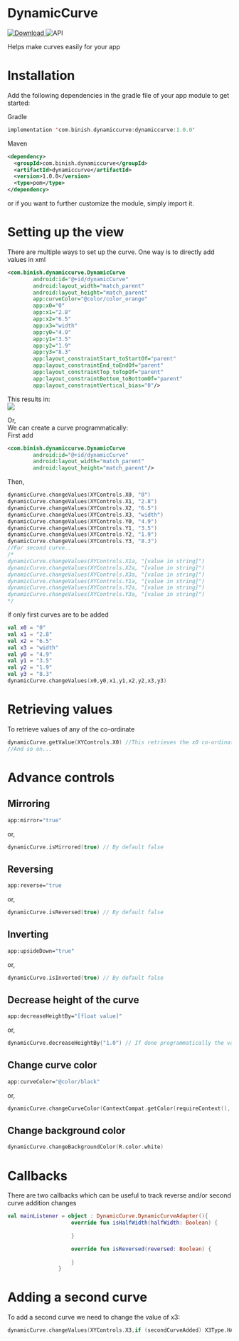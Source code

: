 # DynamicCurve

[ ![Download](https://api.bintray.com/packages/binishmanandhar23/PhotoEditorX/com.binish.photoeditorx/images/download.svg?version=1.0.2) ](https://bintray.com/binishmanandhar23/PhotoEditorX/com.binish.photoeditorx/1.0.2/link) ![API](https://img.shields.io/badge/API-21%2B-brightgreen.svg)

Helps make curves easily for your app

# Installation

Add the following dependencies in the gradle file of your app module to get started:

Gradle
```kotlin
implementation 'com.binish.dynamiccurve:dynamiccurve:1.0.0'
```
Maven
```xml
<dependency>
  <groupId>com.binish.dynamiccurve</groupId>
  <artifactId>dynamiccurve</artifactId>
  <version>1.0.0</version>
  <type>pom</type>
</dependency>
```

or if you want to further customize the module, simply import it.

# Setting up the view

There are multiple ways to set up the curve. One way is to directly add values in xml

```xml
<com.binish.dynamiccurve.DynamicCurve
        android:id="@+id/dynamicCurve"
        android:layout_width="match_parent"
        android:layout_height="match_parent"
        app:curveColor="@color/color_orange"
        app:x0="0"
        app:x1="2.8"
        app:x2="6.5"
        app:x3="width"
        app:y0="4.9"
        app:y1="3.5"
        app:y2="1.9"
        app:y3="8.3"
        app:layout_constraintStart_toStartOf="parent"
        app:layout_constraintEnd_toEndOf="parent"
        app:layout_constraintTop_toTopOf="parent"
        app:layout_constraintBottom_toBottomOf="parent"
        app:layout_constraintVertical_bias="0"/>
```

This results in:  
![](https://i.imgur.com/m1TYwCu.png)

Or,  
We can create a curve programmatically:  
First add
```xml
<com.binish.dynamiccurve.DynamicCurve
        android:id="@+id/dynamicCurve"
        android:layout_width="match_parent"
        android:layout_height="match_parent"/>
```
Then,
```kotlin
dynamicCurve.changeValues(XYControls.X0, "0")
dynamicCurve.changeValues(XYControls.X1, "2.8")
dynamicCurve.changeValues(XYControls.X2, "6.5")
dynamicCurve.changeValues(XYControls.X3, "width")
dynamicCurve.changeValues(XYControls.Y0, "4.9")
dynamicCurve.changeValues(XYControls.Y1, "3.5")
dynamicCurve.changeValues(XYControls.Y2, "1.9")
dynamicCurve.changeValues(XYControls.Y3, "8.3")
//For second curve..
/*
dynamicCurve.changeValues(XYControls.X1a, "[value in string]")
dynamicCurve.changeValues(XYControls.X2a, "[value in string]")
dynamicCurve.changeValues(XYControls.X3a, "[value in string]")
dynamicCurve.changeValues(XYControls.Y1a, "[value in string]")
dynamicCurve.changeValues(XYControls.Y2a, "[value in string]")
dynamicCurve.changeValues(XYControls.Y3a, "[value in string]")
*/
```
if only first curves are to be added
```kotlin
val x0 = "0"
val x1 = "2.8"
val x2 = "6.5"
val x3 = "width"
val y0 = "4.9"
val y1 = "3.5"
val y2 = "1.9"
val y3 = "8.3"
dynamicCurve.changeValues(x0,y0,x1,y1,x2,y2,x3,y3)
```


# Retrieving values
To retrieve values of any of the co-ordinate
```kotlin
dynamicCurve.getValue(XYControls.X0) //This retrieves the x0 co-ordinate's value.
//And so on...
```

# Advance controls
## Mirroring
```bash
app:mirror="true"
```
or,
```kotlin
dynamicCurve.isMirrored(true) // By default false
```
## Reversing
```bash
app:reverse="true
```
or,
```kotlin
dynamicCurve.isReversed(true) // By default false
```

## Inverting
```bash
app:upsideDown="true"
```
or,
```kotlin
dynamicCurve.isInverted(true) // By default false
```

## Decrease height of the curve
```bash
app:decreaseHeightBy="[float value]"
```
or,
```kotlin
dynamicCurve.decreaseHeightBy("1.0") // If done programmatically the value must be in strings
```

## Change curve color
```bash
app:curveColor="@color/black"
```
or,
```kotlin
dynamicCurve.changeCurveColor(ContextCompat.getColor(requireContext(), R.color.black))
```

## Change background color
```kotlin
dynamicCurve.changeBackgroundColor(R.color.white)
```


# Callbacks
There are two callbacks which can be useful to track reverse and/or second curve addition changes
```kotlin
val mainListener = object : DynamicCurve.DynamicCurveAdapter(){
                    override fun isHalfWidth(halfWidth: Boolean) {
                        
                    }

                    override fun isReversed(reversed: Boolean) {
                        
                    }
                }
```

# Adding a second curve
To add a second curve we need to change the value of x3:
```kotlin
dynamicCurve.changeValues(XYControls.X3,if (secondCurveAdded) X3Type.HALF.type else X3Type.FULL.type)
```






